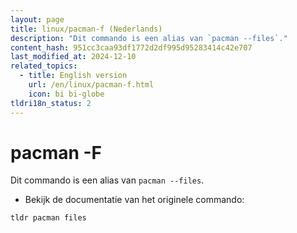 ```yaml
---
layout: page
title: linux/pacman-f (Nederlands)
description: "Dit commando is een alias van `pacman --files`."
content_hash: 951cc3caa93df1772d2df995d95283414c42e707
last_modified_at: 2024-12-10
related_topics:
  - title: English version
    url: /en/linux/pacman-f.html
    icon: bi bi-globe
tldri18n_status: 2
---
```

# pacman -F

Dit commando is een alias van `pacman --files`.

- Bekijk de documentatie van het originele commando:

`tldr pacman files`
